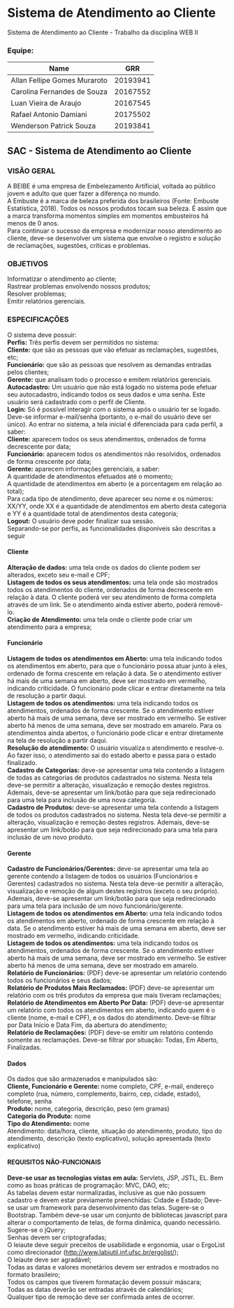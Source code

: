 # Sistema de Atendimento ao Cliente
Sistema de Atendimento ao Cliente - Trabalho da disciplina WEB II


### Equipe:

| Name | GRR |
|----------|:-------------:|
| Allan Fellipe Gomes Muraroto | 20193941 |
| Carolina Fernandes de Souza | 20167552 |
| Luan Vieira de Araujo | 20167545 |
| Rafael Antonio Damiani | 20175502 |
| Wenderson Patrick Souza | 20193841 |

## SAC - Sistema de Atendimento ao Cliente

### VISÃO GERAL
A BEIBE é uma empresa de Embelezamento Artificial, voltada ao público jovem e adulto que quer fazer a diferença no mundo.  
A Embuste é a marca de beleza preferida dos brasileiros (Fonte: Embuste Estatística, 2018). Todos os nossos produtos tocam sua beleza. É assim que a marca transforma momentos simples em momentos embusteiros há menos de 0 anos.  
Para continuar o sucesso da empresa e modernizar nosso atendimento ao cliente, deve-se desenvolver um sistema que envolve o registro e solução de reclamações, sugestões, críticas e problemas.  
### OBJETIVOS
Informatizar o atendimento ao cliente;  
Rastrear problemas envolvendo nossos produtos;  
Resolver problemas;  
Emitir relatórios gerenciais.  
### ESPECIFICAÇÕES
O sistema deve possuir:  
**Perfis:** Três perfis devem ser permitidos no sistema:  
**Cliente:** que são as pessoas que vão efetuar as reclamações, sugestões, etc;  
**Funcionário:** que são as pessoas que resolvem as demandas entradas pelos clientes;  
**Gerente:** que analisam todo o processo e emitem relatórios gerenciais.  
**Autocadastro:** Um usuário que não está logado no sistema pode efetuar seu autocadastro, indicando todos os seus dados e uma senha. Este usuário será cadastrado com o perfil de Cliente.  
**Login:** Só é possível interagir com o sistema após o usuário ter se logado. Deve-se informar e-mail/senha (portanto, o e-mail do usuário deve ser único). Ao entrar no sistema, a tela inicial é diferenciada para cada perfil, a saber:  
**Cliente:** aparecem todos os seus atendimentos, ordenados de forma decrescente por data;  
**Funcionário:** aparecem todos os atendimentos não resolvidos, ordenados de forma crescente por data;  
**Gerente:** aparecem informações gerenciais, a saber:  
A quantidade de atendimentos efetuados até o momento;  
A quantidade de atendimentos em aberto (e a porcentagem em relação ao total);  
Para cada tipo de atendimento, deve aparecer seu nome e os números: XX/YY, onde XX é a quantidade de atendimentos em aberto desta categoria e YY é a quantidade total de atendimentos desta categoria;  
**Logout:** O usuário deve poder finalizar sua sessão.  
Separando-se por perfis, as funcionalidades disponíveis são descritas a seguir  
#### Cliente 
**Alteração de dados:** uma tela onde os dados do cliente podem ser alterados, exceto seu e-mail e CPF;  
**Listagem de todos os seus atendimentos:** uma tela onde são mostrados todos os atendimentos do cliente, ordenados de forma decrescente em relação à data. O cliente poderá ver seu atendimento de forma completa através de um link. Se o atendimento ainda estiver aberto, poderá removê-lo.  
**Criação de Atendimento:** uma tela onde o cliente pode criar um atendimento para a empresa;  
#### Funcionário
**Listagem de todos os atendimentos em Aberto:** uma tela indicando todos os atendimentos em aberto, para que o funcionário possa atuar junto à eles, ordenado de forma crescente em relação à data. Se o atendimento estiver há mais de uma semana em aberto, deve ser mostrado em vermelho, indicando criticidade. O funcionário pode clicar e entrar diretamente na tela de resolução a partir daqui.  
**Listagem de todos os atendimentos:** uma tela indicando todos os atendimentos, ordenados de forma crescente. Se o atendimento estiver aberto há mais de uma semana, deve ser mostrado em vermelho. Se estiver aberto há menos de uma semana, deve ser mostrado em amarelo. Para os atendimentos ainda abertos, o funcionário pode clicar e entrar diretamente na tela de resolução a partir daqui.  
**Resolução do atendimento:** O usuário visualiza o atendimento e resolve-o. Ao fazer isso, o atendimento sai do estado aberto e passa para o estado finalizado.   
**Cadastro de Categorias:** deve-se apresentar uma tela contendo a listagem de todas as categorias de produtos cadastrados no sistema. Nesta tela deve-se permitir a alteração, visualização e remoção destes registros. Ademais, deve-se apresentar um link/botão para que seja redirecionado para uma tela para inclusão de uma nova categoria.  
**Cadastro de Produtos:** deve-se apresentar uma tela contendo a listagem de todos os produtos cadastrados no sistema. Nesta tela deve-se permitir a alteração, visualização e remoção destes registros. Ademais, deve-se apresentar um link/botão para que seja redirecionado para uma tela para inclusão de um novo produto.  
#### Gerente
**Cadastro de Funcionários/Gerentes:** deve-se apresentar uma tela ao gerente contendo a listagem de todos os usuários (Funcionários e Gerentes) cadastrados no sistema. Nesta tela deve-se permitir a alteração, visualização e remoção de algum destes registros (exceto o seu próprio). Ademais, deve-se apresentar um link/botão para que seja redirecionado para uma tela para inclusão de um novo funcionário/gerente.  
**Listagem de todos os atendimentos em Aberto:** uma tela indicando todos os atendimentos em aberto, ordenado de forma crescente em relação à data. Se o atendimento estiver há mais de uma semana em aberto, deve ser mostrado em vermelho, indicando criticidade.  
**Listagem de todos os atendimentos:** uma tela indicando todos os atendimentos, ordenados de forma crescente. Se o atendimento estiver aberto há mais de uma semana, deve ser mostrado em vermelho. Se estiver aberto há menos de uma semana, deve ser mostrado em amarelo.  
**Relatório de Funcionários:** (PDF) deve-se apresentar um relatório contendo todos os funcionários e seus dados;  
**Relatório de Produtos Mais Reclamados:** (PDF) deve-se apresentar um relatório com os três produtos da empresa que mais tiveram reclamações;  
**Relatório de Atendimentos em Aberto Por Data:** (PDF) deve-se apresentar um relatório com todos os atendimentos em aberto, indicando quem é o cliente (nome, e-mail e CPF), e os dados do atendimento. Deve-se filtrar por Data Início e Data Fim, da abertura do atendimento;  
**Relatório de Reclamações:** (PDF) deve-se emitir um relatório contendo somente as reclamações. Deve-se filtrar por situação: Todas, Em Aberto, Finalizadas.  
#### Dados 
Os dados que são armazenados e manipulados são:  
**Cliente, Funcionário e Gerente:** nome completo, CPF, e-mail, endereço completo (rua, número, complemento, bairro, cep, cidade, estado), telefone, senha  
**Produto:** nome, categoria, descrição, peso (em gramas)  
**Categoria do Produto:** nome  
**Tipo do Atendimento:** nome  
Atendimento: data/hora, cliente, situação do atendimento, produto, tipo do atendimento, descrição (texto explicativo), solução apresentada (texto explicativo)  
#### REQUISITOS NÃO-FUNCIONAIS
**Deve-se usar as tecnologias vistas em aula:** Servlets, JSP, JSTL, EL. Bem como as boas práticas de programação: MVC, DAO, etc;  
As tabelas devem estar normalizadas, inclusive as que não possuem cadastro e devem estar previamente preenchidas: Cidade e Estado; 
Deve-se usar um framework para desenvolvimento das telas. Sugere-se o Bootstrap. Também deve-se usar um conjunto de bibliotecas javascript para alterar o comportamento de telas, de forma dinâmica, quando necessário. Sugere-se o jQuery;  
Senhas devem ser criptografadas;  
O leiaute deve seguir preceitos de usabilidade e ergonomia, usar o ErgoList como direcionador (http://www.labiutil.inf.ufsc.br/ergolist/);  
O leiaute deve ser agradável;  
Todas as datas e valores monetários devem ser entrados e mostrados no formato brasileiro;  
Todos os campos que tiverem formatação devem possuir máscara;  
Todas as datas deverão ser entradas através de calendários;  
Qualquer tipo de remoção deve ser confirmada antes de ocorrer.  
